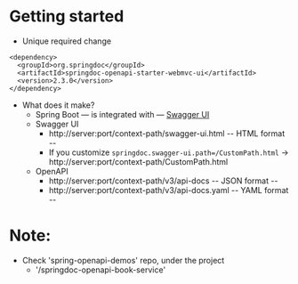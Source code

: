 # Getting started
* Unique required change 
```
<dependency>
  <groupId>org.springdoc</groupId>
  <artifactId>springdoc-openapi-starter-webmvc-ui</artifactId>
  <version>2.3.0</version>
</dependency>
```
* What does it make?
  * Spring Boot — is integrated with — [Swagger UI](https://github.com/swagger-api/swagger-ui)
  * Swagger UI
    * http://server:port/context-path/swagger-ui.html -- HTML format --
    * If you customize `springdoc.swagger-ui.path=/CustomPath.html` → http://server:port/context-path/CustomPath.html
  * OpenAPI
    * http://server:port/context-path/v3/api-docs  -- JSON format --
    * http://server:port/context-path/v3/api-docs.yaml  -- YAML format --

# Note:
* Check 'spring-openapi-demos' repo, under the project 
  * '/springdoc-openapi-book-service'
